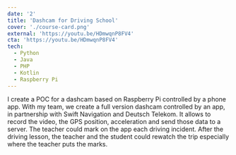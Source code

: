 ```yaml
---
date: '2'
title: 'Dashcam for Driving School'
cover: './course-card.png'
external: 'https://youtu.be/HDmwqnP8FV4'
cta: 'https://youtu.be/HDmwqnP8FV4'
tech:
  - Python
  - Java
  - PHP
  - Kotlin
  - Raspberry Pi
---
```


I create a POC for a dashcam based on Raspberry Pi controlled by a phone app. With my team, we create a full version dashcam controlled by an app, in partnership with Swift Navigation and Deutsch Telekom. It allows to record the video, the GPS position, acceleration and send those data to a server. The teacher could mark on the app each driving incident. After the driving lesson, the teacher and the student could rewatch the trip especially where the teacher puts the marks.
